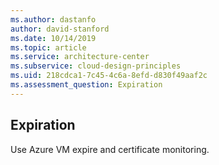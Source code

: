 ```yaml
---
ms.author: dastanfo
author: david-stanford
ms.date: 10/14/2019
ms.topic: article
ms.service: architecture-center
ms.subservice: cloud-design-principles
ms.uid: 218cdca1-7c45-4c6a-8efd-d830f49aaf2c
ms.assessment_question: Expiration
---
```

## Expiration

Use Azure VM expire and certificate monitoring.
